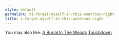 ```yaml
---
style: default
permalink: Xi-forget-myself-in-this-wondrous-night
title: i-forget-myself-in-this-wondrous-night
---
```

You may also like:
[A Burial In The Woods](http://scp-wiki.net/a-burial-in-the-woods)
[Touchdown](http://scp-wiki.net/touchdown)
